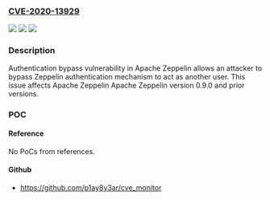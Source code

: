 ### [CVE-2020-13929](https://cve.mitre.org/cgi-bin/cvename.cgi?name=CVE-2020-13929)
![](https://img.shields.io/static/v1?label=Product&message=Apache%20Zeppelin&color=blue)
![](https://img.shields.io/static/v1?label=Version&message=Apache%20Zeppelin%3C%3D%200.9.0%20&color=brighgreen)
![](https://img.shields.io/static/v1?label=Vulnerability&message=authentication%20bypass&color=brighgreen)

### Description

Authentication bypass vulnerability in Apache Zeppelin allows an attacker to bypass Zeppelin authentication mechanism to act as another user. This issue affects Apache Zeppelin Apache Zeppelin version 0.9.0 and prior versions.

### POC

#### Reference
No PoCs from references.

#### Github
- https://github.com/p1ay8y3ar/cve_monitor

